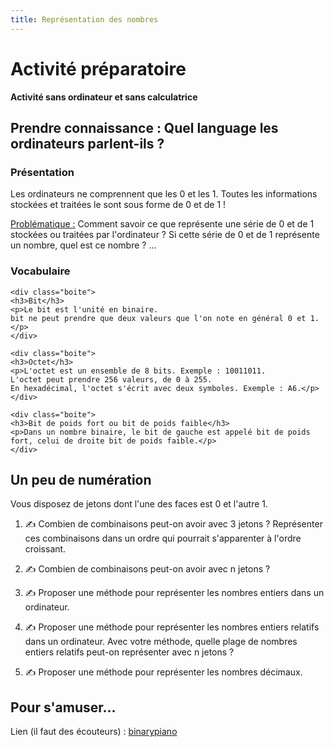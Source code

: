 ```yaml
---
title: Représentation des nombres
---
```


<link rel="stylesheet" href="../../assets/style.css" />

# Activité préparatoire

**Activité sans ordinateur et sans calculatrice**

## Prendre connaissance : Quel language les ordinateurs parlent-ils ?

### Présentation

Les ordinateurs ne comprennent que les 0 et les 1. Toutes les informations stockées et traitées le sont sous forme de 0 et de 1 !

<u>Problématique :</u> Comment savoir ce que représente une série de 0 et de 1 stockées ou traitées par l'ordinateur ? Si cette série de 0 et de 1 représente un nombre, quel est ce nombre ? ...

### Vocabulaire


<div class="cours-section">
  <div class="boites-lecons">

    <div class="boite">
    <h3>Bit</h3>
    <p>Le bit est l'unité en binaire.
    bit ne peut prendre que deux valeurs que l'on note en général 0 et 1.</p>
    </div>

    <div class="boite">
    <h3>Octet</h3>
    <p>L'octet est un ensemble de 8 bits. Exemple : 10011011.
    L'octet peut prendre 256 valeurs, de 0 à 255.
    En hexadécimal, l'octet s'écrit avec deux symboles. Exemple : A6.</p>
    </div>

    <div class="boite">
    <h3>Bit de poids fort ou bit de poids faible</h3>
    <p>Dans un nombre binaire, le bit de gauche est appelé bit de poids fort, celui de droite bit de poids faible.</p>
    </div>
  </div>
</div>


## Un peu de numération
Vous disposez de jetons dont l'une des faces est 0 et l'autre 1. 

1) ✍ Combien de combinaisons peut-on avoir avec 3 jetons ? Représenter ces combinaisons dans un ordre qui pourrait s'apparenter à l'ordre croissant.

2) ✍ Combien de combinaisons peut-on avoir avec n jetons ?

3) ✍ Proposer une méthode pour représenter les nombres entiers dans un ordinateur.

4) ✍ Proposer une méthode pour représenter les nombres entiers relatifs dans un ordinateur. Avec votre méthode, quelle plage de nombres entiers relatifs peut-on représenter avec n jetons ?

5) ✍ Proposer une méthode pour représenter les nombres décimaux.

## Pour s'amuser...

Lien (il faut des écouteurs) : [binarypiano](https://binarypiano.com/)